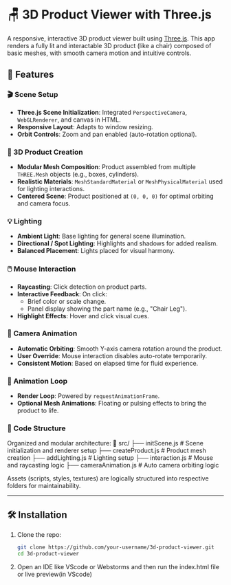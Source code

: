 # 🪑 3D Product Viewer with Three.js

A responsive, interactive 3D product viewer built using [Three.js](https://threejs.org/). This app renders a fully lit and interactable 3D product (like a chair) composed of basic meshes, with smooth camera motion and intuitive controls.

## 🚀 Features

### 🎬 Scene Setup
- **Three.js Scene Initialization**: Integrated `PerspectiveCamera`, `WebGLRenderer`, and canvas in HTML.
- **Responsive Layout**: Adapts to window resizing.
- **Orbit Controls**: Zoom and pan enabled (auto-rotation optional).

### 🧱 3D Product Creation
- **Modular Mesh Composition**: Product assembled from multiple `THREE.Mesh` objects (e.g., boxes, cylinders).
- **Realistic Materials**: `MeshStandardMaterial` or `MeshPhysicalMaterial` used for lighting interactions.
- **Centered Scene**: Product positioned at `(0, 0, 0)` for optimal orbiting and camera focus.

### 💡 Lighting
- **Ambient Light**: Base lighting for general scene illumination.
- **Directional / Spot Lighting**: Highlights and shadows for added realism.
- **Balanced Placement**: Lights placed for visual harmony.

### 🖱️ Mouse Interaction
- **Raycasting**: Click detection on product parts.
- **Interactive Feedback**: On click:
  - Brief color or scale change.
  - Panel display showing the part name (e.g., "Chair Leg").
- **Highlight Effects**: Hover and click visual cues.

### 🎥 Camera Animation
- **Automatic Orbiting**: Smooth Y-axis camera rotation around the product.
- **User Override**: Mouse interaction disables auto-rotate temporarily.
- **Consistent Motion**: Based on elapsed time for fluid experience.

### 🔁 Animation Loop
- **Render Loop**: Powered by `requestAnimationFrame`.
- **Optional Mesh Animations**: Floating or pulsing effects to bring the product to life.

### 🧩 Code Structure
Organized and modular architecture:
📁 src/
├── initScene.js # Scene initialization and renderer setup
├── createProduct.js # Product mesh creation
├── addLighting.js # Lighting setup
├── interaction.js # Mouse and raycasting logic
├── cameraAnimation.js # Auto camera orbiting logic

Assets (scripts, styles, textures) are logically structured into respective folders for maintainability.

---

## 🛠️ Installation

1. Clone the repo:
   ```bash
   git clone https://github.com/your-username/3d-product-viewer.git
   cd 3d-product-viewer

2. Open an IDE like VScode or Webstorms and then run the index.html file or live preview(in VScode)
